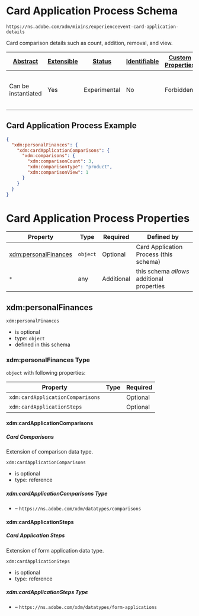 
# Card Application Process Schema

```
https://ns.adobe.com/xdm/mixins/experienceevent-card-application-details
```

Card comparison details such as count, addition, removal, and view.

| [Abstract](../../../../abstract.md) | [Extensible](../../../../extensions.md) | [Status](../../../../status.md) | [Identifiable](../../../../id.md) | [Custom Properties](../../../../extensions.md) | [Additional Properties](../../../../extensions.md) | Defined In |
|-------------------------------------|-----------------------------------------|---------------------------------|-----------------------------------|------------------------------------------------|----------------------------------------------------|------------|
| Can be instantiated | Yes | Experimental | No | Forbidden | Permitted | [mixins/experience-event/industry-verticals/experienceevent-card-application-details.schema.json](mixins/experience-event/industry-verticals/experienceevent-card-application-details.schema.json) |

## Card Application Process Example
```json
{
  "xdm:personalFinances": {
    "xdm:cardApplicationComparisons": {
      "xdm:comparisons": {
        "xdm:comparisonCount": 3,
        "xdm:comparisonType": "product",
        "xdm:comparisonView": 1
      }
    }
  }
}
```

# Card Application Process Properties

| Property | Type | Required | Defined by |
|----------|------|----------|------------|
| [xdm:personalFinances](#xdmpersonalfinances) | `object` | Optional | Card Application Process (this schema) |
| `*` | any | Additional | this schema *allows* additional properties |

## xdm:personalFinances


`xdm:personalFinances`
* is optional
* type: `object`
* defined in this schema

### xdm:personalFinances Type


`object` with following properties:


| Property | Type | Required |
|----------|------|----------|
| `xdm:cardApplicationComparisons`|  | Optional |
| `xdm:cardApplicationSteps`|  | Optional |



#### xdm:cardApplicationComparisons
##### Card Comparisons

Extension of comparison data type.

`xdm:cardApplicationComparisons`
* is optional
* type: reference

##### xdm:cardApplicationComparisons Type


* []() – `https://ns.adobe.com/xdm/datatypes/comparisons`







#### xdm:cardApplicationSteps
##### Card Application Steps

Extension of form application data type.

`xdm:cardApplicationSteps`
* is optional
* type: reference

##### xdm:cardApplicationSteps Type


* []() – `https://ns.adobe.com/xdm/datatypes/form-applications`









